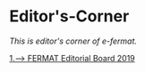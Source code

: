 # Editor's-Corner
*This is editor's corner of e-fermat.*

[1.--> FERMAT Editorial Board 2019](https://archive.org/details/fermat-editorial-board)
